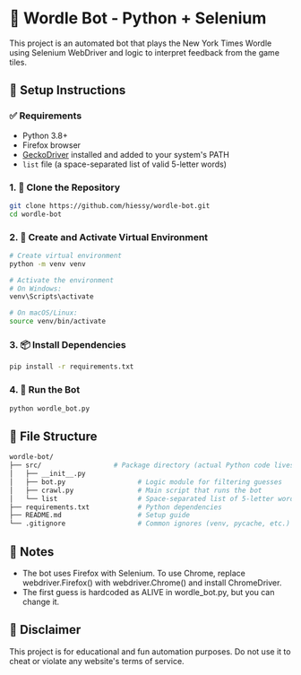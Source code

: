 # 🧠 Wordle Bot - Python + Selenium

This project is an automated bot that plays the New York Times Wordle using Selenium WebDriver and logic to interpret feedback from the game tiles.

## 🔧 Setup Instructions

### ✅ Requirements

- Python 3.8+
- Firefox browser
- [GeckoDriver](https://github.com/mozilla/geckodriver/releases) installed and added to your system's PATH
- `list` file (a space-separated list of valid 5-letter words)

### 1. 📁 Clone the Repository

```bash
git clone https://github.com/hiessy/wordle-bot.git
cd wordle-bot
```

### 2. 🐍 Create and Activate Virtual Environment
```bash
# Create virtual environment
python -m venv venv

# Activate the environment
# On Windows:
venv\Scripts\activate

# On macOS/Linux:
source venv/bin/activate
```
### 3. 📦 Install Dependencies
```bash
pip install -r requirements.txt
```
### 4. 🏁 Run the Bot
```bash
python wordle_bot.py
```
## 📄 File Structure
```bash
wordle-bot/
├── src/                  # Package directory (actual Python code lives here)
│   ├── __init__.py
│   ├── bot.py                  # Logic module for filtering guesses
│   ├── crawl.py                # Main script that runs the bot
│   └── list                    # Space-separated list of 5-letter words
├── requirements.txt            # Python dependencies
├── README.md                   # Setup guide
└── .gitignore                  # Common ignores (venv, pycache, etc.)
```
## 🧪 Notes
* The bot uses Firefox with Selenium. To use Chrome, replace webdriver.Firefox() with webdriver.Chrome() and install ChromeDriver.
* The first guess is hardcoded as ALIVE in wordle_bot.py, but you can change it.

## 🤖 Disclaimer
This project is for educational and fun automation purposes. Do not use it to cheat or violate any website's terms of service.